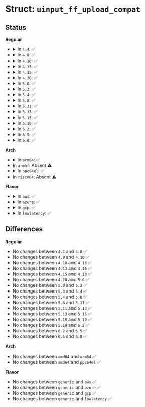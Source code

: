 # Struct: <code>uinput_ff_upload_compat</code>

## Status
<b>Regular</b>
<ul>
<li>
<details>
<summary>In <code>4.4</code>: ✅</summary>

```c
struct uinput_ff_upload_compat {
    __u32 request_id;
    __s32 retval;
    struct ff_effect_compat effect;
    struct ff_effect_compat old;
};
```
</details>
</li>
<li>
<details>
<summary>In <code>4.8</code>: ✅</summary>

```c
struct uinput_ff_upload_compat {
    __u32 request_id;
    __s32 retval;
    struct ff_effect_compat effect;
    struct ff_effect_compat old;
};
```
</details>
</li>
<li>
<details>
<summary>In <code>4.10</code>: ✅</summary>

```c
struct uinput_ff_upload_compat {
    __u32 request_id;
    __s32 retval;
    struct ff_effect_compat effect;
    struct ff_effect_compat old;
};
```
</details>
</li>
<li>
<details>
<summary>In <code>4.13</code>: ✅</summary>

```c
struct uinput_ff_upload_compat {
    __u32 request_id;
    __s32 retval;
    struct ff_effect_compat effect;
    struct ff_effect_compat old;
};
```
</details>
</li>
<li>
<details>
<summary>In <code>4.15</code>: ✅</summary>

```c
struct uinput_ff_upload_compat {
    __u32 request_id;
    __s32 retval;
    struct ff_effect_compat effect;
    struct ff_effect_compat old;
};
```
</details>
</li>
<li>
<details>
<summary>In <code>4.18</code>: ✅</summary>

```c
struct uinput_ff_upload_compat {
    __u32 request_id;
    __s32 retval;
    struct ff_effect_compat effect;
    struct ff_effect_compat old;
};
```
</details>
</li>
<li>
<details>
<summary>In <code>5.0</code>: ✅</summary>

```c
struct uinput_ff_upload_compat {
    __u32 request_id;
    __s32 retval;
    struct ff_effect_compat effect;
    struct ff_effect_compat old;
};
```
</details>
</li>
<li>
<details>
<summary>In <code>5.3</code>: ✅</summary>

```c
struct uinput_ff_upload_compat {
    __u32 request_id;
    __s32 retval;
    struct ff_effect_compat effect;
    struct ff_effect_compat old;
};
```
</details>
</li>
<li>
<details>
<summary>In <code>5.4</code>: ✅</summary>

```c
struct uinput_ff_upload_compat {
    __u32 request_id;
    __s32 retval;
    struct ff_effect_compat effect;
    struct ff_effect_compat old;
};
```
</details>
</li>
<li>
<details>
<summary>In <code>5.8</code>: ✅</summary>

```c
struct uinput_ff_upload_compat {
    __u32 request_id;
    __s32 retval;
    struct ff_effect_compat effect;
    struct ff_effect_compat old;
};
```
</details>
</li>
<li>
<details>
<summary>In <code>5.11</code>: ✅</summary>

```c
struct uinput_ff_upload_compat {
    __u32 request_id;
    __s32 retval;
    struct ff_effect_compat effect;
    struct ff_effect_compat old;
};
```
</details>
</li>
<li>
<details>
<summary>In <code>5.13</code>: ✅</summary>

```c
struct uinput_ff_upload_compat {
    __u32 request_id;
    __s32 retval;
    struct ff_effect_compat effect;
    struct ff_effect_compat old;
};
```
</details>
</li>
<li>
<details>
<summary>In <code>5.15</code>: ✅</summary>

```c
struct uinput_ff_upload_compat {
    __u32 request_id;
    __s32 retval;
    struct ff_effect_compat effect;
    struct ff_effect_compat old;
};
```
</details>
</li>
<li>
<details>
<summary>In <code>5.19</code>: ✅</summary>

```c
struct uinput_ff_upload_compat {
    __u32 request_id;
    __s32 retval;
    struct ff_effect_compat effect;
    struct ff_effect_compat old;
};
```
</details>
</li>
<li>
<details>
<summary>In <code>6.2</code>: ✅</summary>

```c
struct uinput_ff_upload_compat {
    __u32 request_id;
    __s32 retval;
    struct ff_effect_compat effect;
    struct ff_effect_compat old;
};
```
</details>
</li>
<li>
<details>
<summary>In <code>6.5</code>: ✅</summary>

```c
struct uinput_ff_upload_compat {
    __u32 request_id;
    __s32 retval;
    struct ff_effect_compat effect;
    struct ff_effect_compat old;
};
```
</details>
</li>
<li>
<details>
<summary>In <code>6.8</code>: ✅</summary>

```c
struct uinput_ff_upload_compat {
    __u32 request_id;
    __s32 retval;
    struct ff_effect_compat effect;
    struct ff_effect_compat old;
};
```
</details>
</li>
</ul>
<b>Arch</b>
<ul>
<li>
<details>
<summary>In <code>arm64</code>: ✅</summary>

```c
struct uinput_ff_upload_compat {
    __u32 request_id;
    __s32 retval;
    struct ff_effect_compat effect;
    struct ff_effect_compat old;
};
```
</details>
</li>
<li>
In <code>armhf</code>: Absent ⚠️
</li>
<li>
<details>
<summary>In <code>ppc64el</code>: ✅</summary>

```c
struct uinput_ff_upload_compat {
    __u32 request_id;
    __s32 retval;
    struct ff_effect_compat effect;
    struct ff_effect_compat old;
};
```
</details>
</li>
<li>
In <code>riscv64</code>: Absent ⚠️
</li>
</ul>
<b>Flavor</b>
<ul>
<li>
<details>
<summary>In <code>aws</code>: ✅</summary>

```c
struct uinput_ff_upload_compat {
    __u32 request_id;
    __s32 retval;
    struct ff_effect_compat effect;
    struct ff_effect_compat old;
};
```
</details>
</li>
<li>
<details>
<summary>In <code>azure</code>: ✅</summary>

```c
struct uinput_ff_upload_compat {
    __u32 request_id;
    __s32 retval;
    struct ff_effect_compat effect;
    struct ff_effect_compat old;
};
```
</details>
</li>
<li>
<details>
<summary>In <code>gcp</code>: ✅</summary>

```c
struct uinput_ff_upload_compat {
    __u32 request_id;
    __s32 retval;
    struct ff_effect_compat effect;
    struct ff_effect_compat old;
};
```
</details>
</li>
<li>
<details>
<summary>In <code>lowlatency</code>: ✅</summary>

```c
struct uinput_ff_upload_compat {
    __u32 request_id;
    __s32 retval;
    struct ff_effect_compat effect;
    struct ff_effect_compat old;
};
```
</details>
</li>
</ul>

## Differences
<b>Regular</b>
<ul>
<li>
No changes between <code>4.4</code> and <code>4.8</code> ✅
</li>
<li>
No changes between <code>4.8</code> and <code>4.10</code> ✅
</li>
<li>
No changes between <code>4.10</code> and <code>4.13</code> ✅
</li>
<li>
No changes between <code>4.13</code> and <code>4.15</code> ✅
</li>
<li>
No changes between <code>4.15</code> and <code>4.18</code> ✅
</li>
<li>
No changes between <code>4.18</code> and <code>5.0</code> ✅
</li>
<li>
No changes between <code>5.0</code> and <code>5.3</code> ✅
</li>
<li>
No changes between <code>5.3</code> and <code>5.4</code> ✅
</li>
<li>
No changes between <code>5.4</code> and <code>5.8</code> ✅
</li>
<li>
No changes between <code>5.8</code> and <code>5.11</code> ✅
</li>
<li>
No changes between <code>5.11</code> and <code>5.13</code> ✅
</li>
<li>
No changes between <code>5.13</code> and <code>5.15</code> ✅
</li>
<li>
No changes between <code>5.15</code> and <code>5.19</code> ✅
</li>
<li>
No changes between <code>5.19</code> and <code>6.2</code> ✅
</li>
<li>
No changes between <code>6.2</code> and <code>6.5</code> ✅
</li>
<li>
No changes between <code>6.5</code> and <code>6.8</code> ✅
</li>
</ul>
<b>Arch</b>
<ul>
<li>
No changes between <code>amd64</code> and <code>arm64</code> ✅
</li>
<li>
No changes between <code>amd64</code> and <code>ppc64el</code> ✅
</li>
</ul>
<b>Flavor</b>
<ul>
<li>
No changes between <code>generic</code> and <code>aws</code> ✅
</li>
<li>
No changes between <code>generic</code> and <code>azure</code> ✅
</li>
<li>
No changes between <code>generic</code> and <code>gcp</code> ✅
</li>
<li>
No changes between <code>generic</code> and <code>lowlatency</code> ✅
</li>
</ul>
